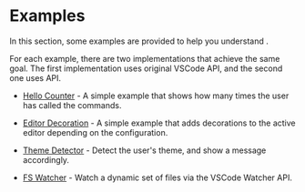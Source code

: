 # Examples

In this section, some examples are provided to help you understand <ReactiveVscode />.

For each example, there are two implementations that achieve the same goal. The first implementation  uses original VSCode API, and the second one uses <ReactiveVscode /> API.

- [Hello Counter](./hello-counter/index) - A simple example that shows how many times the user has called the commands.

- [Editor Decoration](./editor-decoration/index) - A simple example that adds decorations to the active editor depending on the configuration.

- [Theme Detector](./theme-detector/index) - Detect the user's theme, and show a message accordingly.

- [FS Watcher](./fs-watcher/index) - Watch a dynamic set of files via the VSCode Watcher API.
